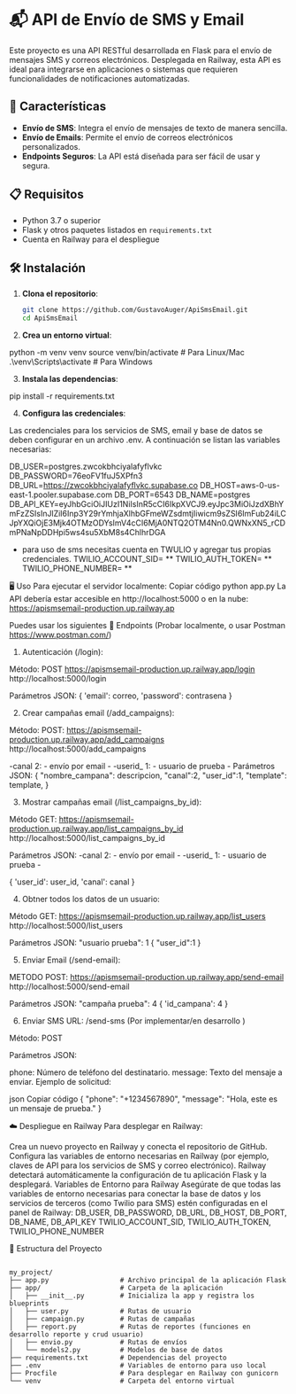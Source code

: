 # 📬 API de Envío de SMS y Email

Este proyecto es una API RESTful desarrollada en Flask para el envío de mensajes SMS y correos electrónicos. Desplegada en Railway, esta API es ideal para integrarse en aplicaciones o sistemas que requieren funcionalidades de notificaciones automatizadas.

## 🚀 Características

- **Envío de SMS**: Integra el envío de mensajes de texto de manera sencilla.
- **Envío de Emails**: Permite el envío de correos electrónicos personalizados.
- **Endpoints Seguros**: La API está diseñada para ser fácil de usar y segura.

## 📋 Requisitos

- Python 3.7 o superior
- Flask y otros paquetes listados en `requirements.txt`
- Cuenta en Railway para el despliegue

## 🛠 Instalación

1. **Clona el repositorio**:

   ```bash
   git clone https://github.com/GustavoAuger/ApiSmsEmail.git
   cd ApiSmsEmail


2. **Crea un entorno virtual**:

python -m venv venv
source venv/bin/activate  # Para Linux/Mac
.\venv\Scripts\activate   # Para Windows


3. **Instala las dependencias**:

pip install -r requirements.txt

4. **Configura las credenciales**:

Las credenciales para los servicios de SMS, email y base de datos se deben configurar en un archivo .env. A continuación se listan las variables necesarias:

DB_USER=postgres.zwcokbhciyalafyflvkc
DB_PASSWORD=76eoFV1fuJ5XPfn3
DB_URL=https://zwcokbhciyalafyflvkc.supabase.co
DB_HOST=aws-0-us-east-1.pooler.supabase.com
DB_PORT=6543
DB_NAME=postgres
DB_API_KEY=eyJhbGciOiJIUzI1NiIsInR5cCI6IkpXVCJ9.eyJpc3MiOiJzdXBhYmFzZSIsInJlZiI6Inp3Y29rYmhjaXlhbGFmeWZsdmtjIiwicm9sZSI6ImFub24iLCJpYXQiOjE3Mjk4OTMzODYsImV4cCI6MjA0NTQ2OTM4Nn0.QWNxXN5_rCDmPNaNpDDHpi5ws4su5XbM8s4ChlhrDGA

- para uso de sms necesitas cuenta en TWULIO y agregar tus propias credenciales.
TWILIO_ACCOUNT_SID= **
TWILIO_AUTH_TOKEN= **
TWILIO_PHONE_NUMBER= **



🖥 Uso
Para ejecutar el servidor localmente:
Copiar código
python app.py
La API debería estar accesible en http://localhost:5000 o en la nube: https://apismsemail-production.up.railway.ap

Puedes usar los siguientes 📡 Endpoints (Probar localmente, o usar Postman https://www.postman.com/)

1. Autenticación (/login):

Método: POST
https://apismsemail-production.up.railway.app/login
http://localhost:5000/login

Parámetros JSON:
{
  'email': correo, 
  'password': contrasena
}

2. Crear campañas email (/add_campaigns): 

Método: POST:
https://apismsemail-production.up.railway.app/add_campaigns
http://localhost:5000/add_campaigns

-canal 2: - envío por email -
-userid_ 1: - usuario de prueba - 
Parámetros JSON:
{
  "nombre_campana": descripcion,
  "canal":2, 
  "user_id":1,
  "template": template,
}

3. Mostrar campañas email (/list_campaigns_by_id): 

Método GET:
https://apismsemail-production.up.railway.app/list_campaigns_by_id
http://localhost:5000/list_campaigns_by_id

Parámetros JSON:
-canal 2: - envío por email -
-userid_ 1: - usuario de prueba - 

{
  'user_id': user_id, 
  'canal': canal
}
 
4. Obtner todos los datos de un usuario:

Método GET:
https://apismsemail-production.up.railway.app/list_users
http://localhost:5000/list_users


Parámetros JSON:
"usuario prueba": 1
{
  "user_id":1
}

5. Enviar Email (/send-email): 

METODO POST:
https://apismsemail-production.up.railway.app/send-email
http://localhost:5000/send-email

Parámetros JSON:
"campaña prueba": 4
{
  'id_campana': 4 
}   


6. Enviar SMS
URL: /send-sms (Por implementar/en desarrollo )

Método: POST

Parámetros JSON:

phone: Número de teléfono del destinatario.
message: Texto del mensaje a enviar.
Ejemplo de solicitud:

json
Copiar código
{
  "phone": "+1234567890",
  "message": "Hola, este es un mensaje de prueba."
}



☁️ Despliegue en Railway
Para desplegar en Railway:

Crea un nuevo proyecto en Railway y conecta el repositorio de GitHub.
Configura las variables de entorno necesarias en Railway (por ejemplo, claves de API para los servicios de SMS y correo electrónico).
Railway detectará automáticamente la configuración de tu aplicación Flask y la desplegará.
Variables de Entorno para Railway
Asegúrate de que todas las variables de entorno necesarias para conectar la base de datos y los servicios de terceros (como Twilio para SMS) estén configuradas en el panel de Railway:
DB_USER, DB_PASSWORD, DB_URL, DB_HOST, DB_PORT, DB_NAME, DB_API_KEY
TWILIO_ACCOUNT_SID, TWILIO_AUTH_TOKEN, TWILIO_PHONE_NUMBER

📂 Estructura del Proyecto

```plaintext

my_project/
├── app.py                  # Archivo principal de la aplicación Flask
├── app/                    # Carpeta de la aplicación
│   ├── __init__.py         # Inicializa la app y registra los blueprints
│   ├── user.py             # Rutas de usuario
│   ├── campaign.py         # Rutas de campañas
│   ├── report.py           # Rutas de reportes (funciones en desarrollo reporte y crud usuario)
│   ├── envio.py            # Rutas de envíos
│   └── models2.py          # Modelos de base de datos
├── requirements.txt        # Dependencias del proyecto
├── .env                    # Variables de entorno para uso local
├── Procfile                # Para desplegar en Railway con gunicorn
└── venv                    # Carpeta del entorno virtual

```